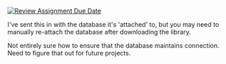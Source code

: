 [![Review Assignment Due Date](https://classroom.github.com/assets/deadline-readme-button-24ddc0f5d75046c5622901739e7c5dd533143b0c8e959d652212380cedb1ea36.svg)](https://classroom.github.com/a/p5UCP9AO)

I've sent this in with the database it's 'attached' to, but you may need to manually re-attach the database after downloading the library.

Not entirely sure how to ensure that the database maintains connection. Need to figure that out for future projects.